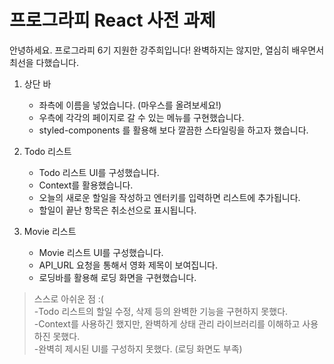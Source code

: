 프로그라피 React 사전 과제
===
안녕하세요. 프로그라피 6기 지원한 강주희입니다! 완벽하지는 않지만, 열심히 배우면서 최선을 다했습니다. 

1. 상단 바
   - 좌측에 이름을 넣었습니다. (마우스를 올려보세요!)
   - 우측에 각각의 페이지로 갈 수 있는 메뉴를 구현했습니다.
   - styled-components 를 활용해 보다 깔끔한 스타일링을 하고자 했습니다.
  
2. Todo 리스트
   - Todo 리스트 UI를 구성했습니다.
   - Context를 활용했습니다.
   - 오늘의 새로운 할일을 작성하고 엔터키를 입력하면 리스트에 추가됩니다.
   - 할일이 끝난 항목은 취소선으로 표시됩니다.
  
3. Movie 리스트
   - Movie 리스트 UI를 구성했습니다.
   - API_URL 요청을 통해서 영화 제목이 보여집니다.
   - 로딩바를 활용해 로딩 화면을 구현했습니다.
  
>스스로 아쉬운 점 :(  
>-Todo 리스트의 할일 수정, 삭제 등의 완벽한 기능을 구현하지 못했다.  
>-Context를 사용하긴 했지만, 완벽하게 상태 관리 라이브러리를 이해하고 사용하진 못했다.  
>-완벽히 제시된 UI를 구성하지 못했다. (로딩 화면도 부족)






